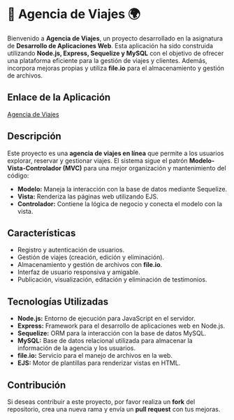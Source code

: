 
# 🌴 Agencia de Viajes 🌍

Bienvenido a **Agencia de Viajes**, un proyecto desarrollado en la asignatura de **Desarrollo de Aplicaciones Web**. Esta aplicación ha sido construida utilizando **Node.js, Express, Sequelize y MySQL** con el objetivo de ofrecer una plataforma eficiente para la gestión de viajes y clientes. Además, incorpora mejoras propias y utiliza **file.io** para el almacenamiento y gestión de archivos.

## Enlace de la Aplicación

[Agencia de Viajes](https://agenciaclase-flit.onrender.com)

## Descripción

Este proyecto es una **agencia de viajes en línea** que permite a los usuarios explorar, reservar y gestionar viajes. El sistema sigue el patrón **Modelo-Vista-Controlador (MVC)** para una mejor organización y mantenimiento del código:

- **Modelo:** Maneja la interacción con la base de datos mediante Sequelize.
- **Vista:** Renderiza las páginas web utilizando EJS.
- **Controlador:** Contiene la lógica de negocio y conecta el modelo con la vista.

## Características

- Registro y autenticación de usuarios.
- Gestión de viajes (creación, edición y eliminación).
- Almacenamiento y gestión de archivos con **file.io**.
- Interfaz de usuario responsiva y amigable.
- Publicación, visualización, editación y eliminación de testimonios.

## Tecnologías Utilizadas

- **Node.js:** Entorno de ejecución para JavaScript en el servidor.
- **Express:** Framework para el desarrollo de aplicaciones web en Node.js.
- **Sequelize:** ORM para la interacción con la base de datos MySQL.
- **MySQL:** Base de datos relacional utilizada para almacenar la información de la agencia y los usuarios.
- **file.io:** Servicio para el manejo de archivos en la web.
- **EJS:** Motor de plantillas para renderizar vistas en HTML.

## Contribución

Si deseas contribuir a este proyecto, por favor realiza un **fork** del repositorio, crea una nueva rama y envía un **pull request** con tus mejoras.

